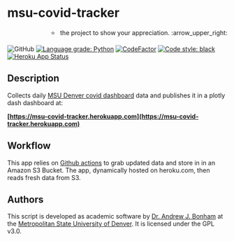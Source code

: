 # msu-covid-tracker

<p align="right">
  ⭐ &nbsp;&nbsp;the project to show your appreciation. :arrow_upper_right:
</p>

![GitHub](https://img.shields.io/github/license/Paradoxdruid/msu-covid-tracker?color=success)  [![Language grade: Python](https://img.shields.io/lgtm/grade/python/g/Paradoxdruid/msu-covid-tracker.svg?logo=lgtm&logoWidth=18)](https://lgtm.com/projects/g/Paradoxdruid/msu-covid-tracker/context:python)  [![CodeFactor](https://www.codefactor.io/repository/github/paradoxdruid/msu-covid-tracker/badge)](https://www.codefactor.io/repository/github/paradoxdruid/msu-covid-tracker) [![Code style: black](https://img.shields.io/badge/code%20style-black-000000.svg)](https://github.com/ambv/black) [![Heroku App Status](http://heroku-shields.herokuapp.com/msu-covid-tracker)](https://msu-covid-tracker.herokuapp.com) 

## Description
Collects daily [MSU Denver covid dashboard](https://www.msudenver.edu/safe-return-to-campus/) data and publishes it in a plotly dash dashboard at:

**[https://msu-covid-tracker.herokuapp.com](https://msu-covid-tracker.herokuapp.com)**

## Workflow
This app relies on [Github actions](https://github.com/features/actions) to grab updated data and store in in an Amazon S3 Bucket. The app, dynamically hosted on heroku.com, then reads fresh data from S3.

## Authors
This script is developed as academic software by [Dr. Andrew J. Bonham](https://github.com/Paradoxdruid) at the [Metropolitan State University of Denver](https://www.msudenver.edu). It is licensed under the GPL v3.0.
